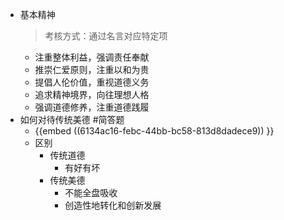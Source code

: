 - 基本精神
  > 考核方式：通过名言对应特定项
	- 注重整体利益，强调责任奉献
	- 推崇仁爱原则，注重以和为贵
	- 提倡人伦价值，重视道德义务
	- 追求精神境界，向往理想人格
	- 强调道德修养，注重道德践履
- 如何对待传统美德 #简答题
	- {{embed ((6134ac16-febc-44bb-bc58-813d8dadece9)) }}
	- 区别
		- 传统道德
			- 有好有坏
		- 传统美德
			- 不能全盘吸收
			- 创造性地转化和创新发展
